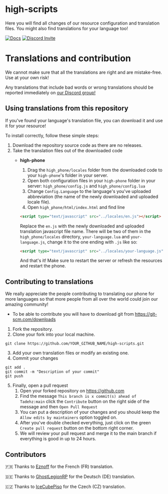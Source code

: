 # high-scripts
Here you will find all changes of our resource configuration and translation files. You might also find translations for your language too!

[![Docs](https://i.imgur.com/gHAoZ9Bm.png)](https://docs.high-scripts.com) [![Discord Invite](https://discordapp.com/api/guilds/898526244428189818/widget.png?style=banner2)](https://discord.gg/E47Pc8AQEA)

# Translations and contribution
We cannot make sure that all the translations are right and are mistake-free. Use at your own risk!

Any translations that include bad words or wrong translations should be reported immediately on [our Discord group!](https://discord.gg/E47Pc8AQEA)

## Using translations from this repository

If you've found your language's translation file, you can download it and use it for your resource!

To install correctly, follow these simple steps:

1. Download the repository source code as there are no releases.
2. Take the translation files out of the downloaded code
    - **high-phone**
    
      1. Drag the `high_phone/locales` folder from the downloaded code to your `high-phone`'s folder in your server.
      2. Open both configuration files in your `high-phone` folder in your server: `high_phone/config.js` and `high_phone/config.lua`
      3. Change `Config.Language` to the language's you've uploaded abbreviation (the name of the newly downloaded and uploaded locale file).
      4. Open `high_phone/html/index.html` and find line 
      
      ```html
      <script type="text/javascript" src="../locales/en.js"></script>
      ```

      Replace the `en.js` with the newly downloaded and uploaded translation javascript file name. There will be two of them in the `high_phone/locales` directory, `your-language.lua` and `your-language.js`, change it to the one ending with `.js` like so:
      
      ```html
      <script type="text/javascript" src="../locales/your-language.js"></script>
      ```
      
      And that's it! Make sure to restart the server or refresh the resources and restart the phone.
      
## Contributing to translations
We really appreciate the people contributing to translating our phone for more languages so that more people from all over the world could join our amazing community!

+ To be able to contribute you will have to download git from https://git-scm.com/downloads

1. Fork the repository.
2. Clone your fork into your local machine.
```
git clone https://github.com/YOUR_GITHUB_NAME/high-scripts.git
```
3. Add your own translation files or modify an existing one.
4. Commit your changes
```
git add .
git commit -m "Description of your commit"
git push
```
5. Finally, open a pull request
    1. Open your forked repository on https://github.com
    2. Find the message `This branch is x commit(s) ahead of Tadehz:main` click the `Contribute` button on the right side of the message and then `Open Pull Request`
    3. You can put a description of your changes and you should keep the `Allow edits by maintainers` option toggled on.
    4. After you've double checked everything, just click on the green `Create pull request` button on the bottom right corner.
    5. We will review your pull request and merge it to the main branch if everything is good in up to 24 hours.

## Contributors

:fr: Thanks to [Eznoff](https://github.com/Eznoff) for the French (FR) translation.

:de: Thanks to [GhostLegionRP](https://github.com/GhostLegionRP) for the Deutsch (DE) translation.

🇨🇿 Thanks to [IceCubePiso](https://github.com/icecubepiso) for the Czech (CZ) translation.
